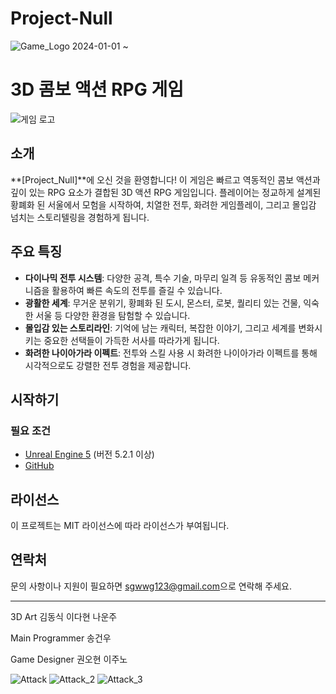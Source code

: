 # Project-Null
![Game_Logo](https://github.com/GunWoo0704/Project-Null/assets/97406373/564537f6-25aa-464e-a524-739a75c27faa)
2024-01-01 ~ 
# 3D 콤보 액션 RPG 게임

![게임 로고](path/to/logo.png)

## 소개

**[Project_Null]**에 오신 것을 환영합니다! 이 게임은 빠르고 역동적인 콤보 액션과 깊이 있는 RPG 요소가 결합된 3D 액션 RPG 게임입니다. 플레이어는 정교하게 설계된 황폐화 된 서울에서 모험을 시작하여, 치열한 전투, 화려한 게임플레이, 그리고 몰입감 넘치는 스토리텔링을 경험하게 됩니다.

## 주요 특징

- **다이나믹 전투 시스템**: 다양한 공격, 특수 기술, 마무리 일격 등 유동적인 콤보 메커니즘을 활용하여 빠른 속도의 전투를 즐길 수 있습니다.
- **광활한 세계**: 무거운 분위기, 황폐화 된 도시, 몬스터, 로봇, 퀄리티 있는 건물, 익숙한 서울 등 다양한 환경을 탐험할 수 있습니다.
- **몰입감 있는 스토리라인**: 기억에 남는 캐릭터, 복잡한 이야기, 그리고 세계를 변화시키는 중요한 선택들이 가득한 서사를 따라가게 됩니다.
- **화려한 나이아가라 이펙트**: 전투와 스킬 사용 시 화려한 나이아가라 이펙트를 통해 시각적으로도 강렬한 전투 경험을 제공합니다.

## 시작하기

### 필요 조건

- [Unreal Engine 5](https://unity.com/) (버전 5.2.1 이상)
- [GitHub]([https://git-scm.com/](https://github.com/GunWoo0704/Project-Null.git))


## 라이선스

이 프로젝트는 MIT 라이선스에 따라 라이선스가 부여됩니다.

## 연락처

문의 사항이나 지원이 필요하면 [sgwwg123@gmail.com](mailto:sgwwg123@gmail.com)으로 연락해 주세요.

---

3D Art
김동식
이다현
나운주

Main Programmer
송건우

Game Designer
권오현
이주노


![Attack](https://github.com/GunWoo0704/Project-Null/assets/97406373/61a4b46c-7631-4348-9427-4a9f7b2b88bf)
![Attack_2](https://github.com/GunWoo0704/Project-Null/assets/97406373/1f65cc02-422e-4dad-889d-4a03fecb7fa9)
![Attack_3](https://github.com/GunWoo0704/Project-Null/assets/97406373/772c569a-de04-4de9-bfcb-f13f8794c44f)
